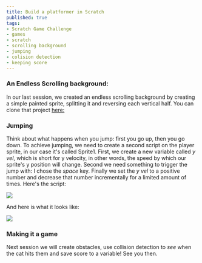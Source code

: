 ```yaml
---
title: Build a platformer in Scratch
published: true
tags:
- Scratch Game Challenge
- games
- scratch
- scrolling background
- jumping
- colision detection
- keeping score
---
```



### An Endless Scrolling background:
In our last session, we created an endless scrolling background by creating a simple painted sprite, splitting it and reversing each vertical half. You can clone that project [here:](https://scratch.mit.edu/projects/55592334/#editor)

### Jumping
Think about what happens when you jump: first you go up, then you go down. To achieve jumping, we need to create a second script on the player sprite, in our case it's called Sprite1. First, we create a new variable called *y vel*, which is short for y velocity, in other words, the speed by which our sprite's y position will change.  Second we need something to trigger the jump with: I chose the *space* key. Finally we set the *y vel* to a positive number and decrease that number incrementally for a limited amount of times. Here's the script:

<img src="/img/jumping.png">

And here is what it looks like:

<img src="/img/cat_jump.gif">

### Making it a game
Next session we will create obstacles, use collision detection to *see* when the cat hits them and save score to a variable! See you then.

